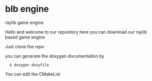 # blb engine
raylib game engine

Hello and welcome to our repository here you can download our raylib based game engine

Just clone the repo 

you can generate the doxygen documentation by

```
  $ doxygen doxyfile
```

You can edit the CMakeList 

